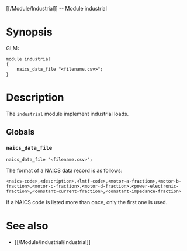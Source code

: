 [[/Module/Industrial]] -- Module industrial

# Synopsis

GLM:

~~~
module industrial 
{
	naics_data_file "<filename.csv>";
}
~~~

# Description

The `industrial` module implement industrial loads.

## Globals

### `naics_data_file`
~~~
naics_data_file "<filename.csv>";
~~~

The format of a NAICS data record is as follows:
~~~
<naics-code>,<description>,<lmtf-code>,<motor-a-fraction>,<motor-b-fraction>,<motor-c-fraction>,<motor-d-fraction>,<power-electronic-fraction>,<constant-current-fraction>,<constant-impedance-fraction>
~~~

If a NAICS code is listed more than once, only the first one is used.

# See also

* [[/Module/Industrial/Industrial]]

